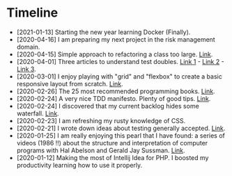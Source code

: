 Timeline
========

- [2021-01-13] Starting the new year learning Docker (Finally).
- [2020-04-16] I am preparing my next project in the risk management domain.
- [2020-04-15] Simple approach to refactoring a class too large. [Link](https://martinfowler.com/articles/class-too-large.html).
- [2020-04-01] Three articles to understand test doubles. [Link 1](https://jmauerhan.wordpress.com/2018/10/04/the-5-types-of-test-doubles-and-how-to-create-them-in-phpunit/) - [Link 2](https://blog.frankdejonge.nl/testing-without-mocking-frameworks/) - [Link 3](https://martinfowler.com/articles/mocksArentStubs.html).
- [2020-03-01] I enjoy playing with "grid" and "flexbox" to create a basic responsive layout from scratch. [Link](https://github.com/abmesamesa/learning/tree/master/html5-basic-layout).
- [2020-02-26] The 25 most recommended programming books. [Link](https://www.daolf.com/posts/best-programming-books/).
- [2020-02-24] A very nice TDD manifesto. Plenty of good tips. [Link](https://github.com/neomatrix369/refactoring-developer-habits/blob/master/02-outcome-of-collation/tdd-manifesto/tdd-good-habits-manifesto.md).
- [2020-02-24] I discovered that my current backlog hides some waterfall. [Link](https://agileforall.com/patterns-for-splitting-user-stories/).
- [2020-02-23] I am refreshing my rusty knowledge of CSS.
- [2020-02-21] I wrote down ideas about testing generally accepted. [Link](https://github.com/abmesamesa/blog/blob/master/posts/2020-02-21-testing.md).
- [2020-01-25] I am really enjoying this pearl that I have found: a series of videos (1986 !!) about the structure and interpretation of computer programs with Hal Abelson and Gerald Jay Sussman. [Link](https://www.youtube.com/playlist?list=PLE18841CABEA24090).
- [2020-01-12] Making the most of Intellij Idea for PHP. I boosted my productivity learning how to use it properly.
